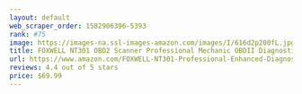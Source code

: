 ```yaml
---
layout: default 
﻿web_scraper_order: 1582906396-5393
rank: #75
image: https://images-na.ssl-images-amazon.com/images/I/616d2p200fL.jpg
title: FOXWELL NT301 OBD2 Scanner Professional Mechanic OBDII Diagnostic Code Reader Tool for…
url: https://www.amazon.com/FOXWELL-NT301-Professional-Enhanced-Diagnostic/dp/B00UJV3E12/ref=zg_mw_automotive_75?_encoding=UTF8&psc=1&refRID=71P7PJZXCW0B4SNTTKSK
reviews: 4.4 out of 5 stars
price: $69.99 
---
```

